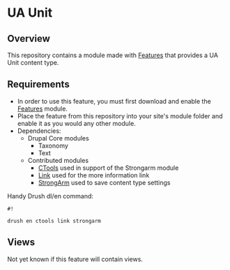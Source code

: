 # UA Unit #

## Overview ##
This repository contains a module made with [Features](https://www.drupal.org/project/features) that provides a UA Unit content type.

## Requirements ##
- In order to use this feature, you must first download and enable the [Features](https://www.drupal.org/project/features) module. 
- Place the feature from this repository into your site's module folder and enable it as you would any other module.
- Dependencies:
  - Drupal Core modules
    - Taxonomy
    - Text
  - Contributed modules
    - [CTools](https://www.drupal.org/project/ctools) used in support of the Strongarm module
    - [Link](https://www.drupal.org/project/link) used for the more information link
    - [StrongArm](https://www.drupal.org/project/strongarm) used to save content type settings

Handy Drush dl/en command:

```
#!

drush en ctools link strongarm 
```
## Views ##
Not yet known if this feature will contain views.